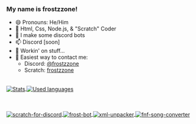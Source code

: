 ### My name is frostzzone!
  - 😄 Pronouns: He/Him
  - 💾 Html, Css, Node.js, & "Scratch" Coder
  - 🤖 I make some discord bots
  - 📫 Discord [soon]<!--: [Discord](Link here)-->
  - 🔭 Workin' on stuff...
  - 💬 Easiest way to contact me: 
    - Discord: [@frostzzone](https://discord.com/users/712342308565024818)
    - Scratch: [frostzzone](https://scratch.mit.edu/users/frostzzone/)


  <br>
<a href="https://github.com/frostzzone">
  <img align="center" src="https://github-readme-stats.vercel.app/api?username=frostzzone&show_icons=true&include_all_commits=true&show_icons=true&title_color=fff&icon_color=79ff97&text_color=9f9f9f&bg_color=151515" alt="Stats" />
</a>
<a href="https://github.com/frostzzone?tab=repositories">
  <img align="center" src="https://github-readme-stats.vercel.app/api/top-langs/?username=frostzzone&show_icons=true&title_color=fff&icon_color=79ff97&text_color=9f9f9f&bg_color=151515" alt="Used languages"/>
</a>

<br><br>
<a href="https://github.com/frostzzone/scratch-for-discord">
  <img align="center" src="https://github-readme-stats.vercel.app/api/pin?username=frostzzone&repo=scratch-for-discord&theme=dark&show_owner=true" alt="scratch-for-discord"/>
</a>
<a href="https://github.com/frostzzone/frost-bot">
  <img align="center" src="https://github-readme-stats.vercel.app/api/pin?username=frostzzone&repo=frost-bot&theme=dark&show_owner=true" alt="frost-bot"/>
</a>
<a href="https://github.com/frostzzone/xml-unpacker">
  <img align="center" src="https://github-readme-stats.vercel.app/api/pin?username=frostzzone&repo=xml-unpacker&theme=dark&show_owner=true" alt="xml-unpacker"/>
</a>
  <a href="https://github.com/frostzzone/fnf-song-converter/tree/frostzzone-tweaks">
  <img align="center" src="https://github-readme-stats.vercel.app/api/pin?username=frostzzone&repo=fnf-song-converter&theme=dark&show_owner=true" alt="fnf-song-converter"/>
</a>


<!--
Other info if I wanna add it

- 🌱 I’m currently learning ...
- 👯 I’m looking to collaborate on ...
- 🤔 I’m looking for help with ...
- 💬 Ask me about ...
- ⚡ Fun fact: ...
-->
